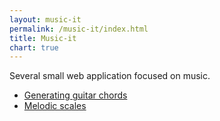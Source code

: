 ```yaml
---
layout: music-it
permalink: /music-it/index.html
title: Music-it
chart: true
---
```


Several small web application focused on music.

* [Generating guitar chords](chords.html)
* [Melodic scales](scales.html)
